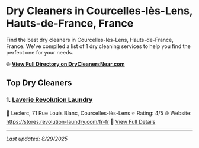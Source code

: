 # Dry Cleaners in Courcelles-lès-Lens, Hauts-de-France, France

Find the best dry cleaners in Courcelles-lès-Lens, Hauts-de-France, France. We've compiled a list of 1 dry cleaning services to help you find the perfect one for your needs.

🌐 **[View Full Directory on DryCleanersNear.com](https://drycleanersnear.com/city/France/Hauts-de-France/Courcelles-l%C3%A8s-Lens)**

## Top Dry Cleaners

### 1. [Laverie Revolution Laundry](https://drycleanersnear.com/dryCleaner/68ae67f3c95ff2c6096b1b36/laverie-revolution-laundry)
📍 Leclerc, 71 Rue Louis Blanc, Courcelles-lès-Lens
⭐ Rating: 4/5
🌐 Website: https://stores.revolution-laundry.com/fr-fr
🔗 [View Full Details](https://drycleanersnear.com/dryCleaner/68ae67f3c95ff2c6096b1b36/laverie-revolution-laundry)


---

*Last updated: 8/29/2025*
